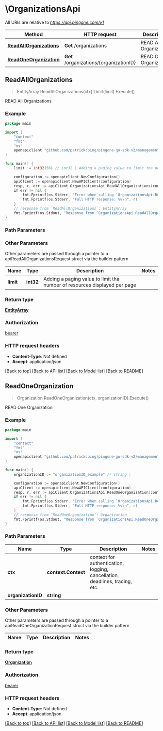 # \OrganizationsApi

All URIs are relative to *https://api.pingone.com/v1*

Method | HTTP request | Description
------------- | ------------- | -------------
[**ReadAllOrganizations**](OrganizationsApi.md#ReadAllOrganizations) | **Get** /organizations | READ All Organizations
[**ReadOneOrganization**](OrganizationsApi.md#ReadOneOrganization) | **Get** /organizations/{organizationID} | READ One Organization



## ReadAllOrganizations

> EntityArray ReadAllOrganizations(ctx).Limit(limit).Execute()

READ All Organizations

### Example

```go
package main

import (
    "context"
    "fmt"
    "os"
    openapiclient "github.com/patrickcping/pingone-go-sdk-v2/management"
)

func main() {
    limit := int32(56) // int32 | Adding a paging value to limit the number of resources displayed per page (optional)

    configuration := openapiclient.NewConfiguration()
    apiClient := openapiclient.NewAPIClient(configuration)
    resp, r, err := apiClient.OrganizationsApi.ReadAllOrganizations(context.Background()).Limit(limit).Execute()
    if err != nil {
        fmt.Fprintf(os.Stderr, "Error when calling `OrganizationsApi.ReadAllOrganizations``: %v\n", err)
        fmt.Fprintf(os.Stderr, "Full HTTP response: %v\n", r)
    }
    // response from `ReadAllOrganizations`: EntityArray
    fmt.Fprintf(os.Stdout, "Response from `OrganizationsApi.ReadAllOrganizations`: %v\n", resp)
}
```

### Path Parameters



### Other Parameters

Other parameters are passed through a pointer to a apiReadAllOrganizationsRequest struct via the builder pattern


Name | Type | Description  | Notes
------------- | ------------- | ------------- | -------------
 **limit** | **int32** | Adding a paging value to limit the number of resources displayed per page | 

### Return type

[**EntityArray**](EntityArray.md)

### Authorization

[bearer](../README.md#bearer)

### HTTP request headers

- **Content-Type**: Not defined
- **Accept**: application/json

[[Back to top]](#) [[Back to API list]](../README.md#documentation-for-api-endpoints)
[[Back to Model list]](../README.md#documentation-for-models)
[[Back to README]](../README.md)


## ReadOneOrganization

> Organization ReadOneOrganization(ctx, organizationID).Execute()

READ One Organization

### Example

```go
package main

import (
    "context"
    "fmt"
    "os"
    openapiclient "github.com/patrickcping/pingone-go-sdk-v2/management"
)

func main() {
    organizationID := "organizationID_example" // string | 

    configuration := openapiclient.NewConfiguration()
    apiClient := openapiclient.NewAPIClient(configuration)
    resp, r, err := apiClient.OrganizationsApi.ReadOneOrganization(context.Background(), organizationID).Execute()
    if err != nil {
        fmt.Fprintf(os.Stderr, "Error when calling `OrganizationsApi.ReadOneOrganization``: %v\n", err)
        fmt.Fprintf(os.Stderr, "Full HTTP response: %v\n", r)
    }
    // response from `ReadOneOrganization`: Organization
    fmt.Fprintf(os.Stdout, "Response from `OrganizationsApi.ReadOneOrganization`: %v\n", resp)
}
```

### Path Parameters


Name | Type | Description  | Notes
------------- | ------------- | ------------- | -------------
**ctx** | **context.Context** | context for authentication, logging, cancellation, deadlines, tracing, etc.
**organizationID** | **string** |  | 

### Other Parameters

Other parameters are passed through a pointer to a apiReadOneOrganizationRequest struct via the builder pattern


Name | Type | Description  | Notes
------------- | ------------- | ------------- | -------------


### Return type

[**Organization**](Organization.md)

### Authorization

[bearer](../README.md#bearer)

### HTTP request headers

- **Content-Type**: Not defined
- **Accept**: application/json

[[Back to top]](#) [[Back to API list]](../README.md#documentation-for-api-endpoints)
[[Back to Model list]](../README.md#documentation-for-models)
[[Back to README]](../README.md)

